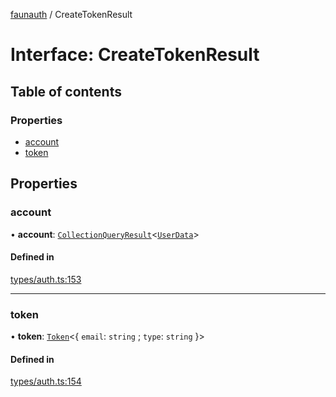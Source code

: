 [faunauth](../index.md) / CreateTokenResult

# Interface: CreateTokenResult

## Table of contents

### Properties

- [account](CreateTokenResult.md#account)
- [token](CreateTokenResult.md#token)

## Properties

### account

• **account**: [`CollectionQueryResult`](CollectionQueryResult.md)<[`UserData`](UserData.md)\>

#### Defined in

[types/auth.ts:153](https://github.com/alexnitta/faunauth/blob/fa844e9/src/types/auth.ts#L153)

___

### token

• **token**: [`Token`](Token.md)<{ `email`: `string` ; `type`: `string`  }\>

#### Defined in

[types/auth.ts:154](https://github.com/alexnitta/faunauth/blob/fa844e9/src/types/auth.ts#L154)
